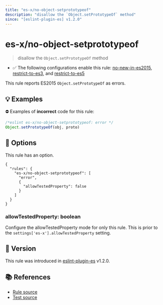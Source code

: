 ```yaml
---
title: "es-x/no-object-setprototypeof"
description: "disallow the `Object.setPrototypeOf` method"
since: "[eslint-plugin-es] v1.2.0"
---
```


# es-x/no-object-setprototypeof
> disallow the `Object.setPrototypeOf` method

- ✅ The following configurations enable this rule: [no-new-in-es2015], [restrict-to-es3], and [restrict-to-es5]

This rule reports ES2015 `Object.setPrototypeOf` as errors.

## 💡 Examples

⛔ Examples of **incorrect** code for this rule:

<eslint-playground type="bad">

```js
/*eslint es-x/no-object-setprototypeof: error */
Object.setPrototypeOf(obj, proto)
```

</eslint-playground>

## 🔧 Options

This rule has an option.

```jsonc
{
  "rules": {
    "es-x/no-object-setprototypeof": [
      "error",
      {
        "allowTestedProperty": false
      }
    ]
  }
}
```

### allowTestedProperty: boolean

Configure the allowTestedProperty mode for only this rule.
This is prior to the `settings['es-x'].allowTestedProperty` setting.

## 🚀 Version

This rule was introduced in [eslint-plugin-es] v1.2.0.

[eslint-plugin-es]: https://github.com/mysticatea/eslint-plugin-es

## 📚 References

- [Rule source](https://github.com/eslint-community/eslint-plugin-es-x/blob/master/lib/rules/no-object-setprototypeof.js)
- [Test source](https://github.com/eslint-community/eslint-plugin-es-x/blob/master/tests/lib/rules/no-object-setprototypeof.js)

[no-new-in-es2015]: ../configs/index.md#no-new-in-es2015
[restrict-to-es3]: ../configs/index.md#restrict-to-es3
[restrict-to-es5]: ../configs/index.md#restrict-to-es5
